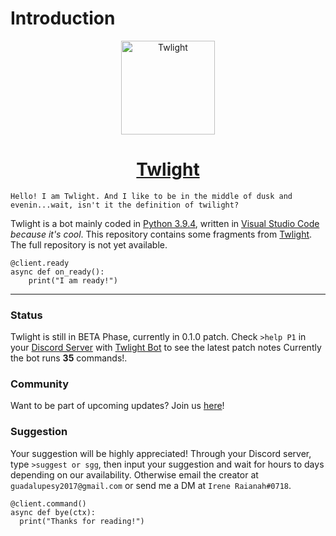 # Introduction

<p align="center">
  <img width="150" src="https://i.imgur.com/aJtR5tV.png" alt="Twlight">
</p>

<h1 align="center">
  <a href="https://www.youtube.com/watch?v=dQw4w9WgXcQ">
    Twlight
  </a>
</h1>

```
Hello! I am Twlight. And I like to be in the middle of dusk and evenin...wait, isn't it the definition of twilight?
```

Twlight is a bot mainly coded in [Python 3.9.4](https://www.python.org/downloads/release/python-394/ "Python 3.9.4"), written in [Visual Studio Code](https://code.visualstudio.com/download "Download Visual Studio Code here") *because it's cool*. This repository contains some fragments from [Twlight](https://github.com/raianah/twlight-docs "Github Link"). The full repository is not yet available.
```
@client.ready
async def on_ready():
    print("I am ready!")
```
___

### Status
Twlight is still in BETA Phase, currently in 0.1.0 patch. Check `>help P1` in your [Discord Server](https://discord.com/download "Discord") with [Twlight Bot](https://discord.com/api/oauth2/authorize?client_id=828936914601246741&permissions=1409416310&scope=bot "Invite Link") to see the latest patch notes Currently the bot runs **35** commands!.

### Community
Want to be part of upcoming updates? Join us [here](https://discord.gg/7v2fUjXN99 "Betagrounds Server")!

### Suggestion
Your suggestion will be highly appreciated! Through your Discord server, type `>suggest or sgg`, then input your suggestion and wait for hours to days depending on our availability. Otherwise email the creator at `guadalupesy2017@gmail.com` or send me a DM at `Irene Raianah#0718`.

```
@client.command()
async def bye(ctx):
  print("Thanks for reading!")
```
